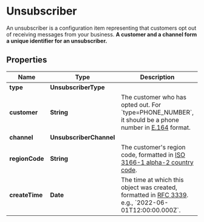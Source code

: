 

# Unsubscriber

An unsubscriber is a configuration item representing that customers opt out of receiving messages from your business. **A customer and a channel form a unique identifier for an unsubscriber.**

## Properties

| Name | Type | Description | Notes |
|------------ | ------------- | ------------- | -------------|
|**type** | **UnsubscriberType** |  |  [optional] |
|**customer** | **String** | The customer who has opted out. For &#x60;type&#x3D;PHONE_NUMBER&#x60;, it should be a phone number in [E.164](https://en.wikipedia.org/wiki/E.164) format. |  [optional] |
|**channel** | **UnsubscriberChannel** |  |  [optional] |
|**regionCode** | **String** | The customer&#39;s region code, formatted in [ISO 3166-1 alpha-2 country code](https://en.wikipedia.org/wiki/ISO_3166-1_alpha-2). |  [optional] |
|**createTime** | **Date** | The time at which this object was created, formatted in [RFC 3339](https://datatracker.ietf.org/doc/html/rfc3339). e.g., &#x60;2022-06-01T12:00:00.000Z&#x60;. |  [optional] |



